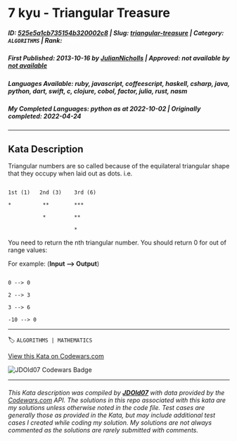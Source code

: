 # 7 kyu - Triangular Treasure

##### **ID**: [525e5a1cb735154b320002c8](https://www.codewars.com/kata/525e5a1cb735154b320002c8) | **Slug**: [triangular-treasure](https://www.codewars.com/kata/525e5a1cb735154b320002c8) | **Category**: `ALGORITHMS` | **Rank**: <span style="color:white">7 kyu</span>

##### **First Published**: 2013-10-16 ***by*** [JulianNicholls](https://www.codewars.com/users/JulianNicholls) | **Approved**: *not available* ***by*** [*not available*](*https://www.codewars.com*)

##### **Languages Available**: ruby, javascript, coffeescript, haskell, csharp, java, python, dart, swift, c, clojure, cobol, factor, julia, rust, nasm

##### **My Completed Languages**: python ***as at*** 2022-10-02 | **Originally completed**: 2022-04-24

---

## Kata Description


Triangular numbers are so called because of the equilateral triangular shape that they occupy when laid out as dots. i.e.



```

1st (1)   2nd (3)    3rd (6)

*          **        ***

           *         **

                     *

```



You need to return the nth triangular number. You should return 0 for out of range values:



For example: (**Input --> Output**)



```

0 --> 0

2 --> 3

3 --> 6

-10 --> 0

```



---


🏷 `ALGORITHMS | MATHEMATICS`


[View this Kata on Codewars.com](https://www.codewars.com/kata/525e5a1cb735154b320002c8)

![](https://www.codewars.com/users/jdold07/badges/large "JDOld07 Codewars Badge")

---

###### *This Kata description was compiled by [**JDOld07**](https://tpstech.dev) with data provided by the [Codewars.com](https://www.codewars.com) API.  The solutions in this repo associated with this kata are my solutions unless otherwise noted in the code file.  Test cases are generally those as provided in the Kata, but may include additional test cases I created while coding my solution.  My solutions are not always commented as the solutions are rarely submitted with comments.*
